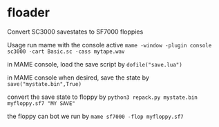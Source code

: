 # floader
Convert SC3000 savestates to SF7000 floppies


Usage 
run mame with the console active
`mame -window -plugin console sc3000 -cart Basic.sc -cass mytape.wav`

in MAME console, load the save script by
`dofile("save.lua")`

in MAME console when desired, save the state by
`save("mystate.bin",True)`

convert the save state to floppy by
`python3 repack.py mystate.bin myfloppy.sf7 "MY SAVE"`

the floppy can bot we run by
`mame sf7000 -flop myfloppy.sf7`






